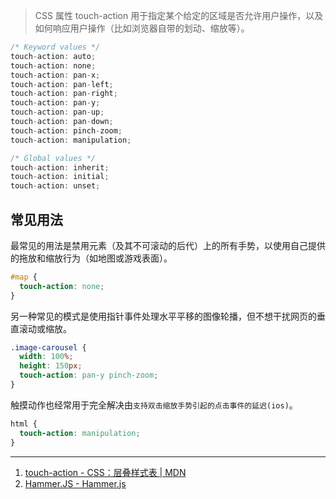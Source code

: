 > CSS 属性 touch-action 用于指定某个给定的区域是否允许用户操作，以及如何响应用户操作（比如浏览器自带的划动、缩放等）。

```javascript
/* Keyword values */
touch-action: auto;
touch-action: none;
touch-action: pan-x;
touch-action: pan-left;
touch-action: pan-right;
touch-action: pan-y;
touch-action: pan-up;
touch-action: pan-down;
touch-action: pinch-zoom;
touch-action: manipulation;

/* Global values */
touch-action: inherit;
touch-action: initial;
touch-action: unset;
```

## 常见用法

最常见的用法是禁用元素（及其不可滚动的后代）上的所有手势，以使用自己提供的拖放和缩放行为（如地图或游戏表面）。

```css
#map {
  touch-action: none;
}
```

另一种常见的模式是使用指针事件处理水平平移的图像轮播，但不想干扰网页的垂直滚动或缩放。

```css
.image-carousel {
  width: 100%;
  height: 150px;
  touch-action: pan-y pinch-zoom;
}
```

触摸动作也经常用于完全解决由`支持双击缩放手势引起的点击事件的延迟(ios)`。

```css
html {
  touch-action: manipulation;
}
```

---

1. [touch-action - CSS：层叠样式表 | MDN](https://developer.mozilla.org/zh-CN/docs/Web/CSS/touch-action)
2. [Hammer.JS - Hammer.js](http://hammerjs.github.io/)
